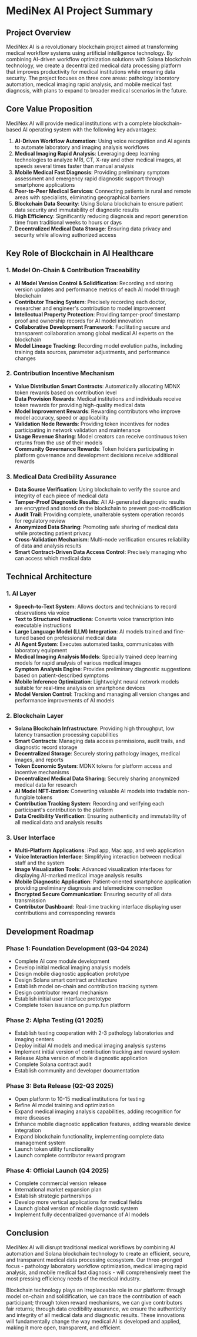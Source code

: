 # MediNex AI Project Summary

## Project Overview

MediNex AI is a revolutionary blockchain project aimed at transforming medical workflow systems using artificial intelligence technology. By combining AI-driven workflow optimization solutions with Solana blockchain technology, we create a decentralized medical data processing platform that improves productivity for medical institutions while ensuring data security. The project focuses on three core areas: pathology laboratory automation, medical imaging rapid analysis, and mobile medical fast diagnosis, with plans to expand to broader medical scenarios in the future.

## Core Value Proposition

MediNex AI will provide medical institutions with a complete blockchain-based AI operating system with the following key advantages:

1. **AI-Driven Workflow Automation**: Using voice recognition and AI agents to automate laboratory and imaging analysis workflows
2. **Medical Imaging Rapid Analysis**: Leveraging deep learning technologies to analyze MRI, CT, X-ray and other medical images, at speeds several times faster than manual analysis
3. **Mobile Medical Fast Diagnosis**: Providing preliminary symptom assessment and emergency rapid diagnostic support through smartphone applications
4. **Peer-to-Peer Medical Services**: Connecting patients in rural and remote areas with specialists, eliminating geographical barriers
5. **Blockchain Data Security**: Using Solana blockchain to ensure patient data security and immutability of diagnostic results
6. **High Efficiency**: Significantly reducing diagnosis and report generation time from traditional weeks to hours or days
7. **Decentralized Medical Data Storage**: Ensuring data privacy and security while allowing authorized access

## Key Role of Blockchain in AI Healthcare

### 1. Model On-Chain & Contribution Traceability

- **AI Model Version Control & Solidification**: Recording and storing version updates and performance metrics of each AI model through blockchain
- **Contributor Tracing System**: Precisely recording each doctor, researcher and engineer's contribution to model improvement
- **Intellectual Property Protection**: Providing tamper-proof timestamp proof and ownership records for AI model innovation
- **Collaborative Development Framework**: Facilitating secure and transparent collaboration among global medical AI experts on the blockchain
- **Model Lineage Tracking**: Recording model evolution paths, including training data sources, parameter adjustments, and performance changes

### 2. Contribution Incentive Mechanism

- **Value Distribution Smart Contracts**: Automatically allocating MDNX token rewards based on contribution level
- **Data Provision Rewards**: Medical institutions and individuals receive token rewards for providing high-quality medical data
- **Model Improvement Rewards**: Rewarding contributors who improve model accuracy, speed or applicability
- **Validation Node Rewards**: Providing token incentives for nodes participating in network validation and maintenance
- **Usage Revenue Sharing**: Model creators can receive continuous token returns from the use of their models
- **Community Governance Rewards**: Token holders participating in platform governance and development decisions receive additional rewards

### 3. Medical Data Credibility Assurance

- **Data Source Verification**: Using blockchain to verify the source and integrity of each piece of medical data
- **Tamper-Proof Diagnostic Results**: All AI-generated diagnostic results are encrypted and stored on the blockchain to prevent post-modification
- **Audit Trail**: Providing complete, unalterable system operation records for regulatory review
- **Anonymized Data Sharing**: Promoting safe sharing of medical data while protecting patient privacy
- **Cross-Validation Mechanism**: Multi-node verification ensures reliability of data and analysis results
- **Smart Contract-Driven Data Access Control**: Precisely managing who can access which medical data

## Technical Architecture

### 1. AI Layer

- **Speech-to-Text System**: Allows doctors and technicians to record observations via voice
- **Text to Structured Instructions**: Converts voice transcription into executable instructions
- **Large Language Model (LLM) Integration**: AI models trained and fine-tuned based on professional medical data
- **AI Agent System**: Executes automated tasks, communicates with laboratory equipment
- **Medical Imaging Analysis Models**: Specially trained deep learning models for rapid analysis of various medical images
- **Symptom Analysis Engine**: Provides preliminary diagnostic suggestions based on patient-described symptoms
- **Mobile Inference Optimization**: Lightweight neural network models suitable for real-time analysis on smartphone devices
- **Model Version Control**: Tracking and managing all version changes and performance improvements of AI models

### 2. Blockchain Layer

- **Solana Blockchain Infrastructure**: Providing high throughput, low latency transaction processing capabilities
- **Smart Contracts**: Managing data access permissions, audit trails, and diagnostic record storage
- **Decentralized Storage**: Securely storing pathology images, medical images, and reports
- **Token Economic System**: MDNX tokens for platform access and incentive mechanisms
- **Decentralized Medical Data Sharing**: Securely sharing anonymized medical data for research
- **AI Model NFT-ization**: Converting valuable AI models into tradable non-fungible tokens
- **Contribution Tracking System**: Recording and verifying each participant's contribution to the platform
- **Data Credibility Verification**: Ensuring authenticity and immutability of all medical data and analysis results

### 3. User Interface

- **Multi-Platform Applications**: iPad app, Mac app, and web application
- **Voice Interaction Interface**: Simplifying interaction between medical staff and the system
- **Image Visualization Tools**: Advanced visualization interfaces for displaying AI-marked medical image analysis results
- **Mobile Diagnostic Application**: Patient-oriented smartphone application providing preliminary diagnosis and telemedicine connection
- **Encrypted Secure Communication**: Ensuring security of all data transmission
- **Contributor Dashboard**: Real-time tracking interface displaying user contributions and corresponding rewards

## Development Roadmap

### Phase 1: Foundation Development (Q3-Q4 2024)
- Complete AI core module development
- Develop initial medical imaging analysis models
- Design mobile diagnostic application prototype
- Design Solana smart contract architecture
- Establish model on-chain and contribution tracking system
- Design contributor reward mechanism
- Establish initial user interface prototype
- Complete token issuance on pump.fun platform

### Phase 2: Alpha Testing (Q1 2025)
- Establish testing cooperation with 2-3 pathology laboratories and imaging centers
- Deploy initial AI models and medical imaging analysis systems
- Implement initial version of contribution tracking and reward system
- Release Alpha version of mobile diagnostic application
- Complete Solana contract audit
- Establish community and developer documentation

### Phase 3: Beta Release (Q2-Q3 2025)
- Open platform to 10-15 medical institutions for testing
- Refine AI model training and optimization
- Expand medical imaging analysis capabilities, adding recognition for more diseases
- Enhance mobile diagnostic application features, adding wearable device integration
- Expand blockchain functionality, implementing complete data management system
- Launch token utility functionality
- Launch complete contributor reward program

### Phase 4: Official Launch (Q4 2025)
- Complete commercial version release
- International market expansion plan
- Establish strategic partnerships
- Develop more vertical applications for medical fields
- Launch global version of mobile diagnostic system
- Implement fully decentralized governance of AI models

## Conclusion

MediNex AI will disrupt traditional medical workflows by combining AI automation and Solana blockchain technology to create an efficient, secure, and transparent medical data processing ecosystem. Our three-pronged focus - pathology laboratory workflow optimization, medical imaging rapid analysis, and mobile medical fast diagnosis - will comprehensively meet the most pressing efficiency needs of the medical industry.

Blockchain technology plays an irreplaceable role in our platform: through model on-chain and solidification, we can trace the contribution of each participant; through token reward mechanisms, we can give contributors fair returns; through data credibility assurance, we ensure the authenticity and integrity of all medical data and diagnostic results. These innovations will fundamentally change the way medical AI is developed and applied, making it more open, transparent, and efficient. 